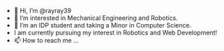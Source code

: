 - 👋 Hi, I’m @rayray39
- 👀 I’m interested in Mechanical Engineering and Robotics.
- 🌱 I’m an IDP student and taking a Minor in Computer Science.
- I am currently pursuing my interest in Robotics and Web Development!
- 📫 How to reach me ...

<!---
rayray39/rayray39 is a ✨ special ✨ repository because its `README.md` (this file) appears on your GitHub profile.
You can click the Preview link to take a look at your changes.
--->
